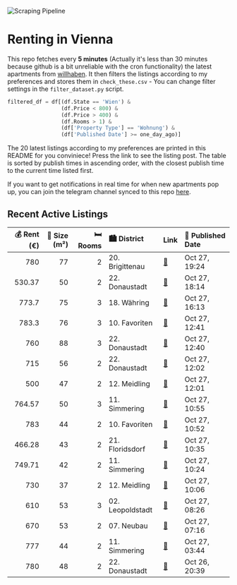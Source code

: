 ![Scraping Pipeline](https://github.com/AthomsG/renting-in-vienna/actions/workflows/run_pipeline.yml/badge.svg)


# Renting in Vienna

This repo fetches every **5 minutes** (Actually it's less than 30 minutes because github is a bit unreliable with the cron functionality) the latest apartments from [willhaben](https://www.willhaben.at/).
It then filters the listings according to my preferences and stores them in `check_these.csv` - You can change filter settings in the `filter_dataset.py` script.

```python
filtered_df = df[(df.State == 'Wien') & 
                 (df.Price < 800) &
                 (df.Price > 400) &
                 (df.Rooms > 1) &
                 (df['Property Type'] == 'Wohnung') &
                 (df['Published Date'] >= one_day_ago)]
```

The 20 latest listings according to my preferences are printed in this README for you conviniece! Press the link to see the listing post.
The table is sorted by publish times in ascending order, with the closest publish time to the current time listed first.

If you want to get notifications in real time for when new apartments pop up, you can join the telegram channel synced to this repo [here](https://t.me/+1HPAYOf5BSsyNTlk).

## Recent Active Listings

|   💰 Rent (€) |   📏 Size (m²) |   🛏️ Rooms | 🏙️ District      | Link                                                                                                                                                                                                                       | 📅 Published Date   |
|-------------:|--------------:|-----------:|:-----------------|:---------------------------------------------------------------------------------------------------------------------------------------------------------------------------------------------------------------------------|:-------------------|
|       780    |            77 |          2 | 20. Brigittenau  | [🔗](https://www.willhaben.at/iad/immobilien/d/mietwohnungen/wien/wien-1200-brigittenau/2--zimmerwohnung-nur-mit-wohnticket-1490228131/)                                                                                    | Oct 27, 19:24      |
|       530.37 |            50 |          2 | 22. Donaustadt   | [🔗](https://www.willhaben.at/iad/immobilien/d/mietwohnungen/wien/wien-1220-donaustadt/gemeindewohnung-direcktvergabe-vormerkschein-30.09.2024-1998155311/)                                                                 | Oct 27, 18:14      |
|       773.7  |            75 |          3 | 18. Währing      | [🔗](https://www.willhaben.at/iad/immobilien/d/mietwohnungen/wien/wien-1180-w%C3%A4hring/sanierte-wohnung-f%C3%BCr-zwei-medizinstudentinnen-in-perfekter-lage-%28erstbezug%29-978750611/)                                   | Oct 27, 16:13      |
|       783.3  |            76 |          3 | 10. Favoriten    | [🔗](https://www.willhaben.at/iad/immobilien/d/mietwohnungen/wien/wien-1100-favoriten/gemeindewohnung-76m%C2%B2-in-direktvergabe-mit-vormerkschein-und-abl%C3%B6se-zu-vergeben-1072261420/)                                 | Oct 27, 12:41      |
|       760    |            88 |          3 | 22. Donaustadt   | [🔗](https://www.willhaben.at/iad/immobilien/d/mietwohnungen/wien/wien-1220-donaustadt/gemeinde-wohnung-direkt-vergabe-1643824892/)                                                                                         | Oct 27, 12:40      |
|       715    |            56 |          2 | 22. Donaustadt   | [🔗](https://www.willhaben.at/iad/immobilien/d/mietwohnungen/wien/wien-1220-donaustadt/luxuri%C3%B6ser-moderner-erstbezug-in-bestlage-%2B-perfekte-infrastruktur-%2B-ideale-anbindung-2044156702/)                          | Oct 27, 12:02      |
|       500    |            47 |          2 | 12. Meidling     | [🔗](https://www.willhaben.at/iad/immobilien/d/mietwohnungen/wien/wien-1120-meidling/gemeindewohnung---direktvergabe-g%C3%BCltiger-vormerkschein-bis-31.07.2024-erforderlich%21%21-818489687/)                              | Oct 27, 12:01      |
|       764.57 |            50 |          3 | 11. Simmering    | [🔗](https://www.willhaben.at/iad/immobilien/d/mietwohnungen/wien/wien-1110-simmering/p%C3%A4rchenhit-mit-fu%C3%9Fbodenheizung-und-deckenk%C3%BChlung---n%C3%A4he-schloss-neugeb%C3%A4ude-1155098675/)                      | Oct 27, 10:55      |
|       783    |            44 |          2 | 10. Favoriten    | [🔗](https://www.willhaben.at/iad/immobilien/d/mietwohnungen/wien/wien-1100-favoriten/sch%C3%B6ne-sonnige-ruhige-komplett-m%C3%B6blierte-und-sehr-gepflegte-zweizimmerwohnung.-provisionsfrei%21-1867715725/)               | Oct 27, 10:52      |
|       466.28 |            43 |          2 | 21. Floridsdorf  | [🔗](https://www.willhaben.at/iad/immobilien/d/mietwohnungen/wien/wien-1210-floridsdorf/gemeindewohnung-mit-vormerkschein-01.11.24-2045459672/)                                                                             | Oct 27, 10:35      |
|       749.71 |            42 |          2 | 11. Simmering    | [🔗](https://www.willhaben.at/iad/immobilien/d/mietwohnungen/wien/wien-1110-simmering/ina---p%C3%A4rchenwohnung-mit-freifl%C3%A4che-n%C3%A4he-wasserspielplatz-leberberg-1904606435/)                                       | Oct 27, 10:24      |
|       730    |            37 |          2 | 12. Meidling     | [🔗](https://www.willhaben.at/iad/immobilien/d/mietwohnungen/wien/wien-1120-meidling/ruhige-wohnung-in-der-pohlgasse-n%C3%A4he-von-u4-u6-1846982743/)                                                                       | Oct 27, 10:06      |
|       610    |            53 |          3 | 02. Leopoldstadt | [🔗](https://www.willhaben.at/iad/immobilien/d/mietwohnungen/wien/wien-1020-leopoldstadt/altbauwohnung-in-denkmalgesch%C3%BCtztem-biedermeierhaus-926143772/)                                                               | Oct 27, 08:26      |
|       670    |            53 |          2 | 07. Neubau       | [🔗](https://www.willhaben.at/iad/immobilien/d/mietwohnungen/wien/wien-1070-neubau/helle-2-zimmer-sanierte-stilatbauwohnung-unbefristet-1060334591/)                                                                        | Oct 27, 07:16      |
|       777    |            44 |          2 | 11. Simmering    | [🔗](https://www.willhaben.at/iad/immobilien/d/mietwohnungen/wien/wien-1110-simmering/freundliche-und-moderne-2-zimmer-wohnung-mit-gro%C3%9Fem-hofseitigem-balkon-nahe-u3-simmering-/-ab-1.1.25-verf%C3%BCgbar.-825410227/) | Oct 27, 03:44      |
|       780    |            48 |          2 | 22. Donaustadt   | [🔗](https://www.willhaben.at/iad/immobilien/d/mietwohnungen/wien/wien-1220-donaustadt/neuwertige-2-zimmerwohnung/-klimatisiert/-gute-lage-im-22.-bezirk-1451008645/)                                                       | Oct 26, 20:39      |
